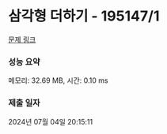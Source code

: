 # 삼각형 더하기 - 195147/1 

[문제 링크](https://level.goorm.io/exam/195147/%EC%82%BC%EA%B0%81%ED%98%95-%EB%8D%94%ED%95%98%EA%B8%B0/quiz/1) 

### 성능 요약

메모리: 32.69 MB, 시간: 0.10 ms

### 제출 일자

2024년 07월 04일 20:15:11

